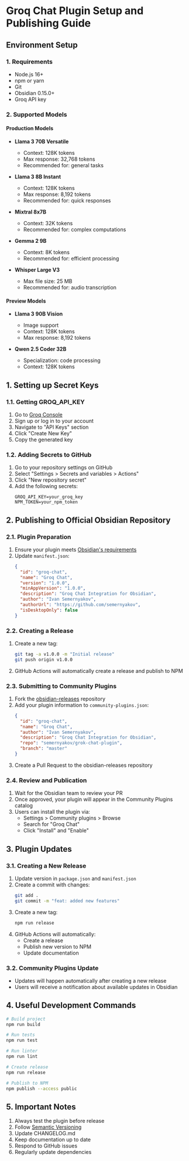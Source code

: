 # Groq Chat Plugin Setup and Publishing Guide

## Environment Setup

### 1. Requirements

- Node.js 16+
- npm or yarn
- Git
- Obsidian 0.15.0+
- Groq API key

### 2. Supported Models

#### Production Models

- **Llama 3 70B Versatile**

  - Context: 128K tokens
  - Max response: 32,768 tokens
  - Recommended for: general tasks

- **Llama 3 8B Instant**

  - Context: 128K tokens
  - Max response: 8,192 tokens
  - Recommended for: quick responses

- **Mixtral 8x7B**

  - Context: 32K tokens
  - Recommended for: complex computations

- **Gemma 2 9B**

  - Context: 8K tokens
  - Recommended for: efficient processing

- **Whisper Large V3**
  - Max file size: 25 MB
  - Recommended for: audio transcription

#### Preview Models

- **Llama 3 90B Vision**

  - Image support
  - Context: 128K tokens
  - Max response: 8,192 tokens

- **Qwen 2.5 Coder 32B**
  - Specialization: code processing
  - Context: 128K tokens

## 1. Setting up Secret Keys

### 1.1. Getting GROQ_API_KEY

1. Go to [Groq Console](https://console.groq.com)
2. Sign up or log in to your account
3. Navigate to "API Keys" section
4. Click "Create New Key"
5. Copy the generated key

### 1.2. Adding Secrets to GitHub

1. Go to your repository settings on GitHub
2. Select "Settings > Secrets and variables > Actions"
3. Click "New repository secret"
4. Add the following secrets:
   ```
   GROQ_API_KEY=your_groq_key
   NPM_TOKEN=your_npm_token
   ```

## 2. Publishing to Official Obsidian Repository

### 2.1. Plugin Preparation

1. Ensure your plugin meets [Obsidian's requirements](https://docs.obsidian.md/Plugins/Releasing/Plugin+guidelines)
2. Update `manifest.json`:
   ```json
   {
     "id": "groq-chat",
     "name": "Groq Chat",
     "version": "1.0.0",
     "minAppVersion": "1.0.0",
     "description": "Groq Chat Integration for Obsidian",
     "author": "Ivan Semernyakov",
     "authorUrl": "https://github.com/semernyakov",
     "isDesktopOnly": false
   }
   ```

### 2.2. Creating a Release

1. Create a new tag:
   ```bash
   git tag -a v1.0.0 -m "Initial release"
   git push origin v1.0.0
   ```
2. GitHub Actions will automatically create a release and publish to NPM

### 2.3. Submitting to Community Plugins

1. Fork the [obsidian-releases](https://github.com/obsidianmd/obsidian-releases) repository
2. Add your plugin information to `community-plugins.json`:
   ```json
   {
     "id": "groq-chat",
     "name": "Groq Chat",
     "author": "Ivan Semernyakov",
     "description": "Groq Chat Integration for Obsidian",
     "repo": "semernyakov/grok-chat-plugin",
     "branch": "master"
   }
   ```
3. Create a Pull Request to the obsidian-releases repository

### 2.4. Review and Publication

1. Wait for the Obsidian team to review your PR
2. Once approved, your plugin will appear in the Community Plugins catalog
3. Users can install the plugin via:
   - Settings > Community plugins > Browse
   - Search for "Groq Chat"
   - Click "Install" and "Enable"

## 3. Plugin Updates

### 3.1. Creating a New Release

1. Update version in `package.json` and `manifest.json`
2. Create a commit with changes:
   ```bash
   git add .
   git commit -m "feat: added new features"
   ```
3. Create a new tag:
   ```bash
   npm run release
   ```
4. GitHub Actions will automatically:
   - Create a release
   - Publish new version to NPM
   - Update documentation

### 3.2. Community Plugins Update

- Updates will happen automatically after creating a new release
- Users will receive a notification about available updates in Obsidian

## 4. Useful Development Commands

```bash
# Build project
npm run build

# Run tests
npm run test

# Run linter
npm run lint

# Create release
npm run release

# Publish to NPM
npm publish --access public
```

## 5. Important Notes

1. Always test the plugin before release
2. Follow [Semantic Versioning](https://semver.org/)
3. Update CHANGELOG.md
4. Keep documentation up to date
5. Respond to GitHub issues
6. Regularly update dependencies
